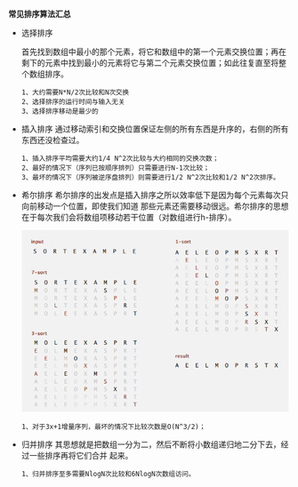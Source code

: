 **常见排序算法汇总**

- 选择排序

    首先找到数组中最小的那个元素，将它和数组中的第一个元素交换位置；再在
    剩下的元素中找到最小的元素将它与第二个元素交换位置；如此往复直至将整
    个数组排序。

    ````
    1、大约需要N*N/2次比较和N次交换
    2、选择排序的运行时间与输入无关
    3、选择排序移动是最少的
    ````
    
- 插入排序
  通过移动索引和交换位置保证左侧的所有东西是升序的，右侧的所有东西还没检查过。
  ````
  1、插入排序平均需要大约1/4 N^2次比较与大约相同的交换次数；
  2、最好的情况下（序列已按顺序排列）只需要进行N-1次比较；
  3、最坏的情况下（序列被逆序盘排列）则需要进行1/2 N^2次比较和1/2 N^2次排序。
  ````
- 希尔排序
  希尔排序的出发点是插入排序之所以效率低下是因为每个元素每次只向前移动一个位置，即使我们知道
  那些元素还需要移动很远。希尔排序的思想在于每次我们会将数组项移动若干位置（对数组进行h-排序）。
  
  <div>
      <img src="https://github.com/XQLong/java_workplace/blob/master/src/Algorithms/pics/shellsort.png"></img>
  </div>
  
  ````
  1、对于3x+1增量序列，最坏的情况下比较次数是O(N^3/2)；
  ````
  
- 归并排序
  其思想就是把数组一分为二，然后不断将小数组递归地二分下去，经过一些排序再将它们合并
  起来。
  ````
  1、归并排序至多需要NlogN次比较和6NlogN次数组访问。
  ````
    
    